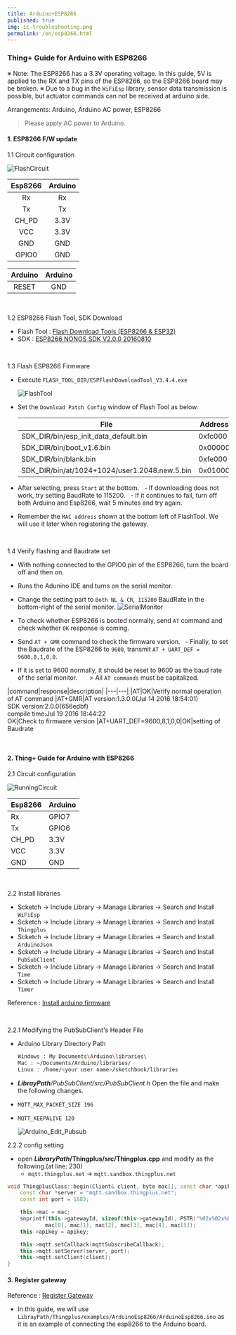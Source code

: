 ```yaml
---
title: Arduino+ESP8266
published: true
img: ic-troubleshooting.png
permalink: /en/esp8266.html
---
```


### Thing+ Guide for Arduino with ESP8266

※ Note: The ESP8266 has a 3.3V operating voltage. In this guide, 5V is applied to the RX and TX pins of the ESP8266, so the ESP8266 board may be broken.
※ Due to a bug in the `WiFiEsp` library, sensor data transmission is possible, but actuator commands can not be received at arduino side.

Arrangements: Arduino, Arduino AC power, ESP8266

> Please apply AC power to Arduino.


#### 1. ESP8266 F/W update

1.1 Circuit configuration

  ![FlashCircuit](/assets/esp8266ArduinoFlashCircuit.png)

  |Esp8266|Arduino
  |:---:|:---:
  |Rx|Rx
  |Tx|Tx
  |CH_PD|3.3V
  |VCC|3.3V
  |GND|GND
  |GPIO0|GND

  |Arduino|Arduino|
  |:---:|:---:|
  |RESET|GND|

<br/>

1.2 ESP8266 Flash Tool, SDK Download

  - Flash Tool : [Flash Download Tools (ESP8266 & ESP32)](https://www.espressif.com/en/support/download/other-tools)
  - SDK : [ESP8266 NONOS SDK V2.0.0 20160810](https://www.espressif.com/en/support/download/sdks-demos)

<br/>

1.3 Flash ESP8266 Firmware

  - Execute `FLASH_TOOL_DIR/ESPFlashDownloadTool_V3.4.4.exe`

    ![FlashTool](/assets/esp8266FlashFirmware.png)

  - Set the `Download Patch Config` window of Flash Tool as below.

    |File|Address|
    |---|---|
    |SDK_DIR/bin/esp_init_data_default.bin| 0xfc000
    |SDK_DIR/bin/boot_v1.6.bin|0x00000
    |SDK_DIR/bin/blank.bin|0xfe000
    |SDK_DIR/bin/at/1024+1024/user1.2048.new.5.bin|0x01000

  - After selecting, press `Start` at the bottom.
  - If downloading does not work, try setting BaudRate to 115200.
  - If it continues to fail, turn off both Arduino and Esp8266, wait 5 minutes and try again.

  - Remember the `MAC address` shown at the bottom left of FlashTool. We will use it later when registering the gateway.

<br/>

1.4 Verify flashing and Baudrate set

  - With nothing connected to the GPIO0 pin of the ESP8266, turn the board off and then on.
  - Runs the Adunino IDE and turns on the serial monitor.
  - Change the setting part to `Both NL & CR`,` 115200` BaudRate in the bottom-right of the serial monitor.
    ![SerialMonitor](/assets/esp8266SerialMonitor.png)

  - To check whether ESP8266 is booted normally, send `AT` command and check whether `OK` response is coming.
  - Send `AT + GMR` command to check the firmware version.
  - Finally, to set the Baudrate of the ESP8266 to `9600`, transmit `AT + UART_DEF = 9600,8,1,0,0`.
  - If it is set to 9600 normally, it should be reset to 9600 as the baud rate of the serial monitor.
  
   > All `AT commands` must be capitalized.

  |command|response|description|
  |---|---|
  |AT|OK|Verify normal operation of AT command
  |AT+GMR|AT version:1.3.0.0(Jul 14 2016 18:54:01)<br>SDK version:2.0.0(656edbf)<br>compile time:Jul 19 2016 18:44:22<br>OK|Check to firmware version
  |AT+UART_DEF=9600,8,1,0,0|OK|setting of Baudrate

<br/>

#### 2. Thing+ Guide for Arduino with ESP8266

2.1 Circuit configuration

  ![RunningCircuit](/assets/esp8266ArduinoRunningCircuit.png)

  |Esp8266|Arduino
  |---|---
  |Rx|GPIO7
  |Tx|GPIO6
  |CH_PD|3.3V
  |VCC|3.3V
  |GND|GND

<br/>

2.2 Install libraries

  - Scketch -> Include Library -> Manage Libraries -> Search and Install `WiFiEsp`
  - Scketch -> Include Library -> Manage Libraries -> Search and Install `Thingplus`
  - Scketch -> Include Library -> Manage Libraries -> Search and Install `ArduinoJson`
  - Scketch -> Include Library -> Manage Libraries -> Search and Install `PubSubClient`
  - Scketch -> Include Library -> Manage Libraries -> Search and Install `Time`
  - Scketch -> Include Library -> Manage Libraries -> Search and Install `Timer`

Reference : [Install arduino firmware](/ko/open-hardware/arduino-noSSL-user-guide.html#id-firmware)

<br/>

2.2.1 Modifying the PubSubClient's Header File

  - Arduino Library Directory Path

    ``` bash
    Windows : My Documents\Arduino\libraries\
    Mac : ~/Documents/Arduino/libraries/
    Linux : /home/<your user name>/sketchbook/libraries
    ```

  - _**LibrayPath**/PubSubClient/src/PubSubClient.h_ Open the file and make the following changes.

  - `MQTT_MAX_PACKET_SIZE 196`
  - `MQTT_KEEPALIVE 120`

    ![Arduino_Edit_Pubsub](/assets/arduino_edit_pubsub.png)

2.2.2 config setting
- open **_LibraryPath_/Thingplus/src/Thingplus.cpp** and modify as the following.(at line: 230)
  - `mqtt.thingplus.net` -> `mqtt.sandbox.thingplus.net`

```c++
void ThingplusClass::begin(Client& client, byte mac[], const char *apikey) {
	const char *server = "mqtt.sandbox.thingplus.net";
	const int port = 1883;

	this->mac = mac;
	snprintf(this->gatewayId, sizeof(this->gatewayId), PSTR("%02x%02x%02x%02x%02x%02x"),
			mac[0], mac[1], mac[2], mac[3], mac[4], mac[5]);
	this->apikey = apikey;

	this->mqtt.setCallback(mqttSubscribeCallback);
	this->mqtt.setServer(server, port);
	this->mqtt.setClient(client);
}
```

#### 3. Register gateway

Reference : [Register Gateway](/ko/open-hardware/arduino-noSSL-user-guide.html#id-gateway)

- In this guide, we will use `LibrayPath/Thingplus/examples/ArduinoEsp8266/ArduinoEsp8266.ino` as it is an example of connecting the esp8266 to the Arduino board.
<br/>
<br/>
<br/>
<br/>
<br/>

